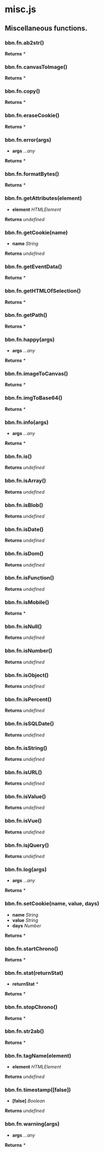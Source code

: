 # misc.js

## Miscellaneous functions.

### **bbn.fn.ab2str()**


**Returns** _*_ 

### **bbn.fn.canvasToImage()**


**Returns** _*_ 

### **bbn.fn.copy()**


**Returns** _*_ 

### **bbn.fn.eraseCookie()**


**Returns** _*_ 

### **bbn.fn.error(args)**

* __args__ _...any_ 

**Returns** _*_ 

### **bbn.fn.formatBytes()**


**Returns** _*_ 

### **bbn.fn.getAttributes(element)**

* __element__ _HTMLElement_ 

**Returns** _undefined_ 

### **bbn.fn.getCookie(name)**

* __name__ _String_ 

**Returns** _undefined_ 

### **bbn.fn.getEventData()**


**Returns** _*_ 

### **bbn.fn.getHTMLOfSelection()**


**Returns** _*_ 

### **bbn.fn.getPath()**


**Returns** _*_ 

### **bbn.fn.happy(args)**

* __args__ _...any_ 

**Returns** _*_ 

### **bbn.fn.imageToCanvas()**


**Returns** _*_ 

### **bbn.fn.imgToBase64()**


**Returns** _*_ 

### **bbn.fn.info(args)**

* __args__ _...any_ 

**Returns** _*_ 

### **bbn.fn.is()**


**Returns** _undefined_ 

### **bbn.fn.isArray()**


**Returns** _undefined_ 

### **bbn.fn.isBlob()**


**Returns** _undefined_ 

### **bbn.fn.isDate()**


**Returns** _undefined_ 

### **bbn.fn.isDom()**


**Returns** _undefined_ 

### **bbn.fn.isFunction()**


**Returns** _undefined_ 

### **bbn.fn.isMobile()**


**Returns** _*_ 

### **bbn.fn.isNull()**


**Returns** _undefined_ 

### **bbn.fn.isNumber()**


**Returns** _undefined_ 

### **bbn.fn.isObject()**


**Returns** _undefined_ 

### **bbn.fn.isPercent()**


**Returns** _undefined_ 

### **bbn.fn.isSQLDate()**


**Returns** _undefined_ 

### **bbn.fn.isString()**


**Returns** _undefined_ 

### **bbn.fn.isURL()**


**Returns** _undefined_ 

### **bbn.fn.isValue()**


**Returns** _undefined_ 

### **bbn.fn.isVue()**


**Returns** _undefined_ 

### **bbn.fn.isjQuery()**


**Returns** _undefined_ 

### **bbn.fn.log(args)**

* __args__ _...any_ 

**Returns** _*_ 

### **bbn.fn.setCookie(name, value, days)**

* __name__ _String_ 
* __value__ _String_ 
* __days__ _Number_ 

**Returns** _*_ 

### **bbn.fn.startChrono()**


**Returns** _*_ 

### **bbn.fn.stat(returnStat)**

* __returnStat__ _*_ 

**Returns** _*_ 

### **bbn.fn.stopChrono()**


**Returns** _*_ 

### **bbn.fn.str2ab()**


**Returns** _*_ 

### **bbn.fn.tagName(element)**

* __element__ _HTMLElement_ 

**Returns** _undefined_ 

### **bbn.fn.timestamp([false])**

* __[false]__ _Boolean_ 

**Returns** _undefined_ 

### **bbn.fn.warning(args)**

* __args__ _...any_ 

**Returns** _*_ 